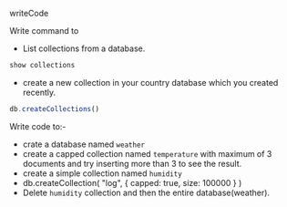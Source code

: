 writeCode

Write command to

- List collections from a database.
```js
show collections
```
- create a new collection in your country database which you created recently.
```js
db.createCollections()
```

Write code to:-

- crate a database named `weather`
- create a capped collection named `temperature` with maximum of 3 documents and try inserting more than 3 to see the result.
- create a simple collection named `humidity`
- db.createCollection( "log", { capped: true, size: 100000 } )
- Delete `humidity` collection and then the entire database(weather).
